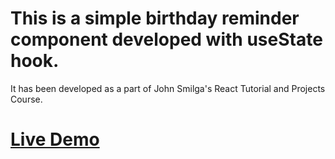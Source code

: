 # This is a simple birthday reminder component developed with useState hook.
It has been developed as a part of John Smilga's React Tutorial and Projects Course.
# [Live Demo](https://bd-reminder-with-react.netlify.app/)
